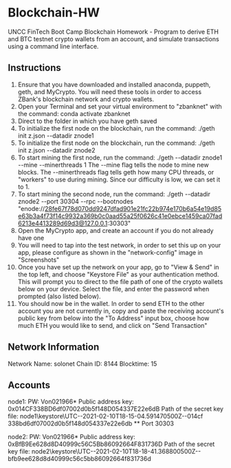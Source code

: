 # Blockchain-HW
UNCC FinTech Boot Camp Blockchain Homework - Program to derive ETH and BTC testnet crypto wallets from an account, and simulate transactions using a command line interface.
## Instructions
1. Ensure that you have downloaded and installed anaconda, puppeth, geth, and MyCrypto. You will need these tools in order to access ZBank's blockchain network and crypto wallets.
2. Open your Terminal and set your virtual environment to "zbanknet" with the command: conda activate zbanknet
3. Direct to the folder in which you have geth saved
4. To initialize the first node on the blockchain, run the command: ./geth init z.json --datadir znode1
5. To initialize the first node on the blockchain, run the command: ./geth init z.json --datadir znode2
6. To start mining the first node, run the command: ./geth --datadir znode1 --mine --minerthreads 1
  The --mine flag tells the node to mine new blocks.
  The --minerthreads flag tells geth how many CPU threads, or "workers" to use during mining. Since our difficulty is low, we can   set it to 1.
7. To start mining the second node, run the command: ./geth --datadir znode2 --port 30304 --rpc --bootnodes "enode://28fe67f78d070dd9247dfad901e21fc22b974e170b6a54e19d85e63b3a4f73f14c9932a369b0c0aad55a25f0626c41e0ebce1459ca07fad6213e4413289d69d3@127.0.0.1:30303"
8. Open the MyCrypto app, and create an account if you do not already have one
9. You will need to tap into the test network, in order to set this up on your app, please configure as shown in the "network-config" image in "Screenshots"
10. Once you have set up the network on your app, go to "View & Send" in the top left, and choose "Keystore File" as your        authentication method. This will prompt you to direct to the file path of one of the crypto wallets below on your device. Select the file, and enter the password when prompted (also listed below).
11. You should now be in the wallet. In order to send ETH to the other account you are not currently in, copy and paste the receiving account's public key from below into the "To Address" input box, choose how much ETH you would like to send, and click on "Send Transaction"

## Network Information
  Network Name: solonet
  Chain ID: 8144
  Blocktime: 15
  
## Accounts
node1: PW: Von021966* Public address key:  0x014CF338BD6df07002d0b5f148D054337E22e6dB
Path of the secret key file: node1\keystore\UTC--2021-02-10T18-15-04.591470500Z--014cf             338bd6df07002d0b5f148d054337e22e6db ** Port 30303

node2: PW: Von021966* Public address key:  0xBfB9Ee628d8D40999c56C5Bb86092664F831736D
Path of the secret key file: node2\keystore\UTC--2021-02-10T18-18-41.368800500Z--bfb9ee628d8d40999c56c5bb86092664f831736d


 
